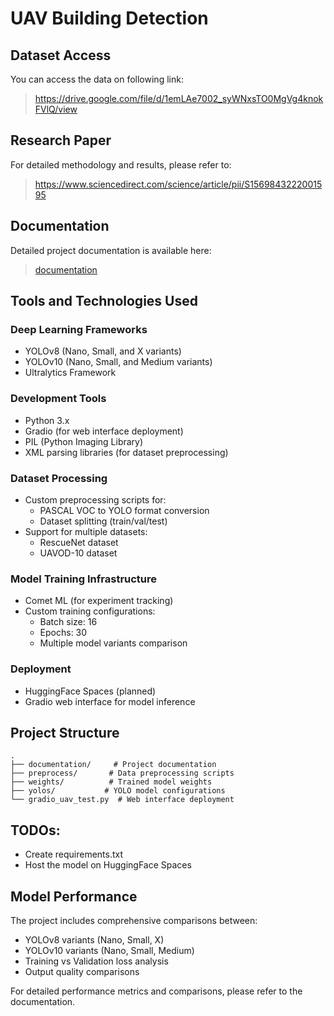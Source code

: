 # UAV Building Detection

## Dataset Access
You can access the data on following link:
>https://drive.google.com/file/d/1emLAe7002_syWNxsTO0MgVg4knokFVlQ/view

## Research Paper
For detailed methodology and results, please refer to:
>https://www.sciencedirect.com/science/article/pii/S1569843222001595

## Documentation
Detailed project documentation is available here:
> [documentation](https://github.com/dolphinium/uav-building-detection/blob/main/documentation/documentation.pdf)

## Tools and Technologies Used

### Deep Learning Frameworks
- YOLOv8 (Nano, Small, and X variants)
- YOLOv10 (Nano, Small, and Medium variants)
- Ultralytics Framework

### Development Tools
- Python 3.x
- Gradio (for web interface deployment)
- PIL (Python Imaging Library)
- XML parsing libraries (for dataset preprocessing)

### Dataset Processing
- Custom preprocessing scripts for:
  - PASCAL VOC to YOLO format conversion
  - Dataset splitting (train/val/test)
- Support for multiple datasets:
  - RescueNet dataset
  - UAVOD-10 dataset

### Model Training Infrastructure
- Comet ML (for experiment tracking)
- Custom training configurations:
  - Batch size: 16
  - Epochs: 30
  - Multiple model variants comparison

### Deployment
- HuggingFace Spaces (planned)
- Gradio web interface for model inference

## Project Structure
```
.
├── documentation/     # Project documentation
├── preprocess/       # Data preprocessing scripts
├── weights/          # Trained model weights
├── yolos/           # YOLO model configurations
└── gradio_uav_test.py  # Web interface deployment
```

## TODOs:
* Create requirements.txt
* Host the model on HuggingFace Spaces

## Model Performance
The project includes comprehensive comparisons between:
- YOLOv8 variants (Nano, Small, X)
- YOLOv10 variants (Nano, Small, Medium)
- Training vs Validation loss analysis
- Output quality comparisons

For detailed performance metrics and comparisons, please refer to the documentation.
